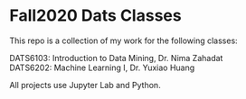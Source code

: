 # Fall2020 Dats Classes

This repo is a collection of my work for the following classes:

DATS6103: Introduction to Data Mining, Dr. Nima Zahadat <br />
DATS6202: Machine Learning I, Dr. Yuxiao Huang 

All projects use Jupyter Lab and Python.
